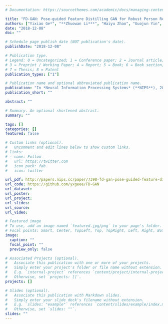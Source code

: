 ```yaml
---
# Documentation: https://sourcethemes.com/academic/docs/managing-content/

title: "FD-GAN: Pose-guided Feature Distilling GAN for Robust Person Re-identification"
authors: ["Yixiao Ge*", "**Zhuowan Li***", "Haiyu Zhao", "Guojun Yin", "Shuai Yi", "Xiaogang Wang", "and Hongsheng Li"]
date: "2018-12-08"
doi: ""

# Schedule page publish date (NOT publication's date).
publishDate: "2018-12-08"

# Publication type.
# Legend: 0 = Uncategorized; 1 = Conference paper; 2 = Journal article;
# 3 = Preprint / Working Paper; 4 = Report; 5 = Book; 6 = Book section;
# 7 = Thesis; 8 = Patent
publication_types: ["1"]

# Publication name and optional abbreviated publication name.
publication: "In *Neural Information Processing Systems* (**NIPS**), 2018"
publication_short: ""

abstract: ""

# Summary. An optional shortened abstract.
summary: ""

tags: []
categories: []
featured: false

# Custom links (optional).
#   Uncomment and edit lines below to show custom links.
# links:
# - name: Follow
#   url: https://twitter.com
#   icon_pack: fab
#   icon: twitter

url_pdf: http://papers.nips.cc/paper/7398-fd-gan-pose-guided-feature-distilling-gan-for-robust-person-re-identification.pdf
url_code: https://github.com/yxgeee/FD-GAN
url_dataset:
url_poster:
url_project:
url_slides:
url_source:
url_video:

# Featured image
# To use, add an image named `featured.jpg/png` to your page's folder. 
# Focal points: Smart, Center, TopLeft, Top, TopRight, Left, Right, BottomLeft, Bottom, BottomRight.
image:
  caption: ""
  focal_point: ""
  preview_only: false

# Associated Projects (optional).
#   Associate this publication with one or more of your projects.
#   Simply enter your project's folder or file name without extension.
#   E.g. `internal-project` references `content/project/internal-project/index.md`.
#   Otherwise, set `projects: []`.
projects: []

# Slides (optional).
#   Associate this publication with Markdown slides.
#   Simply enter your slide deck's filename without extension.
#   E.g. `slides: "example"` references `content/slides/example/index.md`.
#   Otherwise, set `slides: ""`.
slides: ""
---
```

